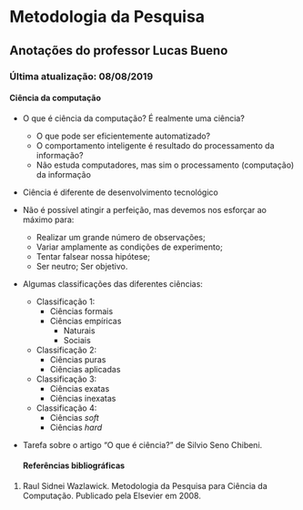 # Metodologia da Pesquisa

## Anotações do professor Lucas Bueno

### Última atualização: 08/08/2019

#### Ciência da computação

- O que é ciência da computação? É realmente uma ciência?

  - O que pode ser eficientemente automatizado?
  - O comportamento inteligente é resultado do processamento da informação?
  - Não estuda computadores, mas sim o processamento (computação) da informação

- Ciência é diferente de desenvolvimento tecnológico

- Não é possível atingir a perfeição, mas devemos nos esforçar ao máximo para:

    - Realizar um grande número de observações;
    - Variar amplamente as condições de experimento;
    - Tentar falsear nossa hipótese;
    - Ser neutro;
    Ser objetivo.

- Algumas classificações das diferentes ciências:

  - Classificação 1:
    - Ciências formais
    - Ciências empíricas
      - Naturais
      - Sociais
  - Classificação 2:
    - Ciências puras
    - Ciências aplicadas
  - Classificação 3:
    - Ciências exatas
    - Ciências inexatas
  - Classificação 4:
    - Ciências *soft*
    - Ciências *hard*

- Tarefa sobre o artigo “O que é ciência?” de Silvio Seno Chibeni.

    #### Referências bibliográficas

1. Raul Sidnei Wazlawick. Metodologia da Pesquisa para Ciência da Computação. Publicado pela Elsevier em 2008.